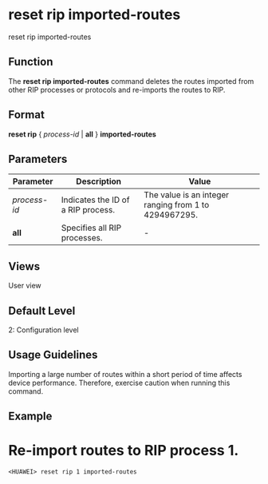 reset rip imported-routes
=========================

reset rip imported-routes

Function
--------



The **reset rip imported-routes** command deletes the routes imported from other RIP processes or protocols and re-imports the routes to RIP.




Format
------

**reset rip** { *process-id* | **all** } **imported-routes**


Parameters
----------

| Parameter | Description | Value |
| --- | --- | --- |
| *process-id* | Indicates the ID of a RIP process. | The value is an integer ranging from 1 to 4294967295. |
| **all** | Specifies all RIP processes. | - |



Views
-----

User view


Default Level
-------------

2: Configuration level


Usage Guidelines
----------------

Importing a large number of routes within a short period of time affects device performance. Therefore, exercise caution when running this command.


Example
-------

# Re-import routes to RIP process 1.
```
<HUAWEI> reset rip 1 imported-routes

```